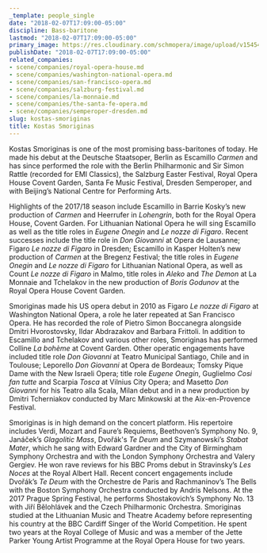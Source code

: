```yaml
---
_template: people_single
date: "2018-02-07T17:09:00-05:00"
discipline: Bass-baritone
lastmod: "2018-02-07T17:09:00-05:00"
primary_image: https://res.cloudinary.com/schmopera/image/upload/v1545409169/media/webhook-uploads/1518041059545/0L9A0443-Exposure-9.jpg.jpg
publishDate: "2018-02-07T17:09:00-05:00"
related_companies:
- scene/companies/royal-opera-house.md
- scene/companies/washington-national-opera.md
- scene/companies/san-francisco-opera.md
- scene/companies/salzburg-festival.md
- scene/companies/la-monnaie.md
- scene/companies/the-santa-fe-opera.md
- scene/companies/semperoper-dresden.md
slug: kostas-smoriginas
title: Kostas Smoriginas
---
```


Kostas Smoriginas is one of the most promising bass-baritones of today. He made his debut at the Deutsche Staatsoper, Berlin as Escamillo *Carmen* and has since performed the role with the Berlin Philharmonic and Sir Simon Rattle (recorded for EMI Classics), the Salzburg Easter Festival, Royal Opera House Covent Garden, Santa Fe Music Festival, Dresden Semperoper, and with Beijing’s National Centre for Performing Arts.

Highlights of the 2017/18 season include Escamillo in Barrie Kosky’s new production of *Carmen* and Heerrufer in *Lohengrin*, both for the Royal Opera House, Covent Garden. For Lithuanian National Opera he will sing Escamillo as well as the title roles in *Eugene Onegin* and *Le nozze di Figaro*. Recent successes include the title role in *Don Giovanni* at Opera de Lausanne; Figaro *Le nozze di Figaro* in Dresden; Escamillo
in Kasper Holten’s new production of *Carmen* at the Bregenz Festival; the title roles in *Eugene Onegin* and *Le nozze di Figaro* for Lithuanian National Opera, as well as Count *Le nozze di Figaro* in Malmo, title roles in *Aleko* and *The Demon* at La Monnaie
and Tchelakov in the new production of *Boris Godunov* at the Royal Opera House Covent Garden.

Smoriginas made his US opera debut in 2010 as Figaro *Le nozze di Figaro* at Washington National Opera, a role he later repeated at San Francisco Opera. He has recorded the role of Pietro Simon Boccanegra alongside Dmitri Hvorostovsky, Ildar Abdrazakov and Barbara Frittoli. In addition to Escamillo and Tchelakov and various other roles, Smoriginas has performed Colline *La bohème* at Covent Garden. Other operatic engagements have included title role *Don Giovanni* at Teatro Municipal
Santiago, Chile and in Toulouse; Leporello *Don Giovanni* at Opera de Bordeaux; Tomsky Pique Dame with the New Israeli Opera; title role *Eugene Onegin*, Guglielmo *Cosi fan tutte* and Scarpia *Tosca* at Vilnius City Opera; and Masetto *Don Giovanni* for his Teatro alla Scala, Milan debut and in a new production by Dmitri Tcherniakov conducted by Marc Minkowski at the Aix-en-Provence Festival.

Smoriginas is in high demand on the concert platform. His repertoire includes Verdi, Mozart and Faure’s Requiems, Beethoven’s Symphony No. 9, Janáček’s *Glagolitic Mass*, Dvořák's *Te Deum* and Szymanowski’s *Stabat Mater*, which he sang with Edward Gardner and the City of Birmingham Symphony Orchestra and with the London Symphony Orchestra and Valery Gergiev. He won rave reviews for his BBC Proms debut in Stravinsky’s *Les Noces* at the Royal Albert Hall. Recent concert engagements include Dvořák’s *Te Deum* with the Orchestre de Paris and Rachmaninov’s The Bells with the Boston Symphony Orchestra conducted by Andris Nelsons. At the 2017 Prague Spring Festival, he performs Shostakovich’s Symphony
No. 13 with Jiří Bělohlávek and the Czech Philharmonic Orchestra.
Smoriginas studied at the Lithuanian Music and Theatre Academy before representing his country at the BBC Cardiff Singer of the World Competition. He spent two years at the Royal College of Music and was a member of the Jette Parker Young Artist Programme at the Royal Opera House for two years.
